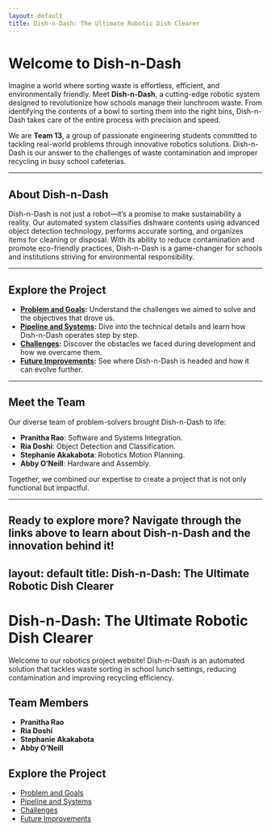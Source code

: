```yaml
---
layout: default
title: Dish-n-Dash: The Ultimate Robotic Dish Clearer
---
```


# Welcome to Dish-n-Dash

Imagine a world where sorting waste is effortless, efficient, and environmentally friendly. Meet **Dish-n-Dash**, a cutting-edge robotic system designed to revolutionize how schools manage their lunchroom waste. From identifying the contents of a bowl to sorting them into the right bins, Dish-n-Dash takes care of the entire process with precision and speed.

We are **Team 13**, a group of passionate engineering students committed to tackling real-world problems through innovative robotics solutions. Dish-n-Dash is our answer to the challenges of waste contamination and improper recycling in busy school cafeterias.

---

## About Dish-n-Dash

Dish-n-Dash is not just a robot—it’s a promise to make sustainability a reality. Our automated system classifies dishware contents using advanced object detection technology, performs accurate sorting, and organizes items for cleaning or disposal. With its ability to reduce contamination and promote eco-friendly practices, Dish-n-Dash is a game-changer for schools and institutions striving for environmental responsibility.

---

## Explore the Project

- **[Problem and Goals](problem.md):** Understand the challenges we aimed to solve and the objectives that drove us.
- **[Pipeline and Systems](pipeline.md):** Dive into the technical details and learn how Dish-n-Dash operates step by step.
- **[Challenges](challenges.md):** Discover the obstacles we faced during development and how we overcame them.
- **[Future Improvements](improvements.md):** See where Dish-n-Dash is headed and how it can evolve further.

---

## Meet the Team

Our diverse team of problem-solvers brought Dish-n-Dash to life:
- **Pranitha Rao**: Software and Systems Integration.
- **Ria Doshi**: Object Detection and Classification.
- **Stephanie Akakabota**: Robotics Motion Planning.
- **Abby O’Neill**: Hardware and Assembly.

Together, we combined our expertise to create a project that is not only functional but impactful.

---

Ready to explore more? Navigate through the links above to learn about Dish-n-Dash and the innovation behind it!
---
layout: default
title: Dish-n-Dash: The Ultimate Robotic Dish Clearer
---

# Dish-n-Dash: The Ultimate Robotic Dish Clearer

Welcome to our robotics project website! Dish-n-Dash is an automated solution that tackles waste sorting in school lunch settings, reducing contamination and improving recycling efficiency.

## Team Members
- **Pranitha Rao**
- **Ria Doshi**
- **Stephanie Akakabota**
- **Abby O’Neill**

## Explore the Project
- [Problem and Goals](problem.md)
- [Pipeline and Systems](pipeline.md)
- [Challenges](challenges.md)
- [Future Improvements](improvements.md)

